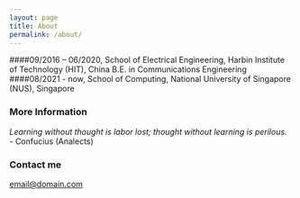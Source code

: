 ```yaml
---
layout: page
title: About
permalink: /about/
---
```


####09/2016 – 06/2020, School of Electrical Engineering, Harbin Institute of Technology (HIT), China
    B.E. in Communications Engineering
####08/2021 - now, School of Computing, National University of Singapore (NUS), Singapore

### More Information

_Learning without thought is labor lost; thought without learning is perilous._  
\- Confucius (Analects)

### Contact me

[email@domain.com](mailto:email@domain.com)
